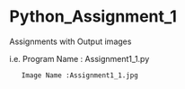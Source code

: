 # Python_Assignment_1
Assignments with Output images

i.e. Program Name : Assignment1_1.py 

       Image Name :Assignment1_1.jpg
